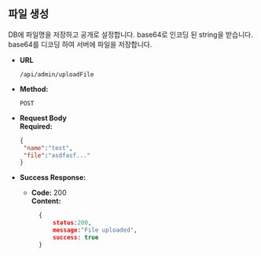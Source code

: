 **파일 생성**
----
DB에 파일명을 저장하고 공개로 설정합니다.
base64로 인코딩 된 string을 받습니다.
base64를 디코딩 하여 서버에 파일을 저장합니다.


* **URL**

  `/api/admin/uploadFile`

* **Method:**

  `POST`

* **Request Body** <br/>
  **Required:** <br/>
  ```json
  {
   "name":"test",
   "file":"asdfasf..."
  }
  ```


* **Success Response:**

    * **Code:** 200 <br />
      **Content:** <br/>
      ```json
        {
            status:200,
            message:"File uploaded",
            success: true
        }
      ```
